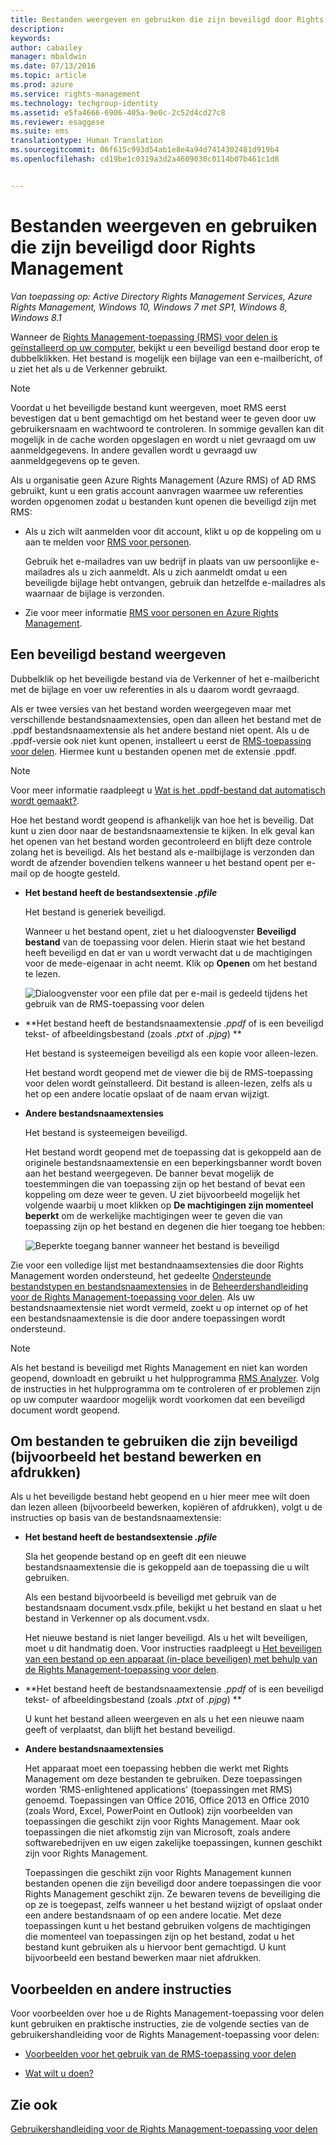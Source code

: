 ```yaml
---
title: Bestanden weergeven en gebruiken die zijn beveiligd door Rights Management | Azure RMS
description: 
keywords: 
author: cabailey
manager: mbaldwin
ms.date: 07/13/2016
ms.topic: article
ms.prod: azure
ms.service: rights-management
ms.technology: techgroup-identity
ms.assetid: e5fa4666-6906-405a-9e0c-2c52d4cd27c8
ms.reviewer: esaggese
ms.suite: ems
translationtype: Human Translation
ms.sourcegitcommit: 06f615c993d54ab1e8e4a94d7414302481d919b4
ms.openlocfilehash: cd19be1c0319a3d2a4609030c0114b07b461c1d8


---
```


# Bestanden weergeven en gebruiken die zijn beveiligd door Rights Management

*Van toepassing op: Active Directory Rights Management Services, Azure Rights Management, Windows 10, Windows 7 met SP1, Windows 8, Windows 8.1*

Wanneer de [Rights Management-toepassing (RMS) voor delen is geïnstalleerd op uw computer](install-sharing-app.md), bekijkt u een beveiligd bestand door erop te dubbelklikken. Het bestand is mogelijk een bijlage van een e-mailbericht, of u ziet het als u de Verkenner gebruikt.

> [!NOTE]
> Voordat u het beveiligde bestand kunt weergeven, moet RMS eerst bevestigen dat u bent gemachtigd om het bestand weer te geven door uw gebruikersnaam en wachtwoord te controleren. In sommige gevallen kan dit mogelijk in de cache worden opgeslagen en wordt u niet gevraagd om uw aanmeldgegevens. In andere gevallen wordt u gevraagd uw aanmeldgegevens op te geven.
>
> Als u organisatie geen Azure Rights Management (Azure RMS) of AD RMS gebruikt, kunt u een gratis account aanvragen waarmee uw referenties worden opgenomen zodat u bestanden kunt openen die beveiligd zijn met RMS:
>
> -   Als u zich wilt aanmelden voor dit account, klikt u op de koppeling om u aan te melden voor [RMS voor personen](http://go.microsoft.com/fwlink/?LinkId=309469).
>
>     Gebruik het e-mailadres van uw bedrijf in plaats van uw persoonlijke e-mailadres als u zich aanmeldt. Als u zich aanmeldt omdat u een beveiligde bijlage hebt ontvangen, gebruik dan hetzelfde e-mailadres als waarnaar de bijlage is verzonden.
> -   Zie voor meer informatie [RMS voor personen en Azure Rights Management](../understand-explore/rms-for-individuals.md).

## Een beveiligd bestand weergeven
Dubbelklik op het beveiligde bestand via de Verkenner of het e-mailbericht met de bijlage en voer uw referenties in als u daarom wordt gevraagd.

Als er twee versies van het bestand worden weergegeven maar met verschillende bestandsnaamextensies, open dan alleen het bestand met de .ppdf bestandsnaamextensie als het andere bestand niet opent. Als u de .ppdf-versie ook niet kunt openen, installeert u eerst de [RMS-toepassing voor delen](install-sharing-app.md). Hiermee kunt u bestanden openen met de extensie .ppdf.

> [!NOTE]
> Voor meer informatie raadpleegt u [Wat is het .ppdf-bestand dat automatisch wordt gemaakt?](sharing-app-dialog-box.md#what-s-the-ppdf-file-that-s-automatically-created).

Hoe het bestand wordt geopend is afhankelijk van hoe het is beveilig. Dat kunt u zien door naar de bestandsnaamextensie te kijken. In elk geval kan het openen van het bestand worden gecontroleerd en blijft deze controle zolang het is beveiligd. Als het bestand als e-mailbijlage is verzonden dan wordt de afzender bovendien telkens wanneer u het bestand opent per e-mail op de hoogte gesteld.

- **Het bestand heeft de bestandsextensie *.pfile***

    Het bestand is generiek beveiligd.

    Wanneer u het bestand opent, ziet u het dialoogvenster **Beveiligd bestand** van de toepassing voor delen. Hierin staat wie het bestand heeft beveiligd en dat er van u wordt verwacht dat u de machtigingen voor de mede-eigenaar in acht neemt. Klik op **Openen** om het bestand te lezen.

    ![Dialoogvenster voor een pfile dat per e-mail is gedeeld tijdens het gebruik van de RMS-toepassing voor delen](../media/ADRMS_MSRMSApp_PfilePermission.png)

- **Het bestand heeft de bestandsnaamextensie *.ppdf* of is een beveiligd tekst- of afbeeldingsbestand (zoals *.ptxt* of *.pjpg*) **

    Het bestand is systeemeigen beveiligd als een kopie voor alleen-lezen.

    Het bestand wordt geopend met de viewer die bij de RMS-toepassing voor delen wordt geïnstalleerd. Dit bestand is alleen-lezen, zelfs als u het op een andere locatie opslaat of de naam ervan wijzigt.

- **Andere bestandsnaamextensies**

    Het bestand is systeemeigen beveiligd.

    Het bestand wordt geopend met de toepassing dat is gekoppeld aan de originele bestandsnaamextensie en een beperkingsbanner wordt boven aan het bestand weergegeven. De banner bevat mogelijk de toestemmingen die van toepassing zijn op het bestand of bevat een koppeling om deze weer te geven. U ziet bijvoorbeeld mogelijk het volgende waarbij u moet klikken op **De machtigingen zijn momenteel beperkt** om de werkelijke machtigingen weer te geven die van toepassing zijn op het bestand en degenen die hier toegang toe hebben:

    ![Beperkte toegang banner wanneer het bestand is beveiligd](../media/ADRMS_MSRMSApp_RestrictedAccess.png)



Zie voor een volledige lijst met bestandnaamsextensies die door Rights Management worden ondersteund, het gedeelte [Ondersteunde bestandstypen en bestandsnaamextensies](sharing-app-admin-guide-technical.md#supported-file-types-and-file-name-extensions) in de [Beheerdershandleiding voor de Rights Management-toepassing voor delen](sharing-app-admin-guide.md). Als uw bestandsnaamextensie niet wordt vermeld, zoekt u op internet op of het een bestandsnaamextensie is die door andere toepassingen wordt ondersteund.

> [!NOTE]
> Als het bestand is beveiligd met Rights Management en niet kan worden geopend, downloadt en gebruikt u het hulpprogramma [RMS Analyzer](https://www.microsoft.com/en-us/download/details.aspx?id=46437). Volg de instructies in het hulpprogramma om te controleren of er problemen zijn op uw computer waardoor mogelijk wordt voorkomen dat een beveiligd document wordt geopend.

## Om bestanden te gebruiken die zijn beveiligd (bijvoorbeeld het bestand bewerken en afdrukken)
Als u het beveiligde bestand hebt geopend en u hier meer mee wilt doen dan lezen alleen (bijvoorbeeld bewerken, kopiëren of afdrukken), volgt u de instructies op basis van de bestandsnaamextensie:

- **Het bestand heeft de bestandsextensie *.pfile***

    Sla het geopende bestand op en geeft dit een nieuwe bestandsnaamextensie die is gekoppeld aan de toepassing die u wilt gebruiken.

    Als een bestand bijvoorbeeld is beveiligd met gebruik van de bestandsnaam document.vsdx.pfile, bekijkt u het bestand en slaat u het bestand in Verkenner op als document.vsdx.

    Het nieuwe bestand is niet langer beveiligd. Als u het wilt beveiligen, moet u dit handmatig doen. Voor instructies raadpleegt u [Het beveiligen van een bestand op een apparaat (in-place beveiligen) met behulp van de Rights Management-toepassing voor delen](sharing-app-protect-in-place.md).

- **Het bestand heeft de bestandsnaamextensie *.ppdf* of is een beveiligd tekst- of afbeeldingsbestand (zoals *.ptxt* of *.pjpg*) **

    U kunt het bestand alleen weergeven en als u het een nieuwe naam geeft of verplaatst, dan blijft het bestand beveiligd.

- **Andere bestandsnaamextensies**

    Het apparaat moet een toepassing hebben die werkt met Rights Management om deze bestanden te gebruiken. Deze toepassingen worden 'RMS-enlightened applications' (toepassingen met RMS) genoemd. Toepassingen van Office 2016, Office 2013 en Office 2010 (zoals Word, Excel, PowerPoint en Outlook) zijn voorbeelden van toepassingen die geschikt zijn voor Rights Management. Maar ook toepassingen die niet afkomstig zijn van Microsoft, zoals andere softwarebedrijven en uw eigen zakelijke toepassingen, kunnen geschikt zijn voor Rights Management.

    Toepassingen die geschikt zijn voor Rights Management kunnen bestanden openen die zijn beveiligd door andere toepassingen die voor Rights Management geschikt zijn. Ze bewaren tevens de beveiliging die op ze is toegepast, zelfs wanneer u het bestand wijzigt of opslaat onder een andere bestandsnaam of op een andere locatie. Met deze toepassingen kunt u het bestand gebruiken volgens de machtigingen die momenteel van toepassingen zijn op het bestand, zodat u het bestand kunt gebruiken als u hiervoor bent gemachtigd. U kunt bijvoorbeeld een bestand bewerken maar niet afdrukken.


## Voorbeelden en andere instructies
Voor voorbeelden over hoe u de Rights Management-toepassing voor delen kunt gebruiken en praktische instructies, zie de volgende secties van de gebruikershandleiding voor de Rights Management-toepassing voor delen:

-   [Voorbeelden voor het gebruik van de RMS-toepassing voor delen](sharing-app-user-guide.md#examples-for-using-the-rms-sharing-application)

-   [Wat wilt u doen?](sharing-app-user-guide.md#what-do-you-want-to-do)

## Zie ook
[Gebruikershandleiding voor de Rights Management-toepassing voor delen](sharing-app-user-guide.md)



<!--HONumber=Jul16_HO3-->


